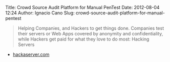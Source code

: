 Title: Crowd Source Audit Platform for Manual PenTest
Date: 2012-08-04 12:24
Author: Ignacio Cano
Slug: crowd-source-audit-platform-for-manual-pentest

> Helping Companies, and Hackers to get things done. Companies test
> their servers or Web Apps covered by anonymity and confidentiality,
> while Hackers get paid for what they love to do most: Hacking Servers

- [hackaserver.com][]

  [hackaserver.com]: http://hackaserver.com/
    "Crowd Source Audit Platform for Manual PenTest"
